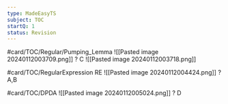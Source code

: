 ```yaml
---
type: MadeEasyTS
subject: TOC
startQ: 1
status: Revision
---
```

#card/TOC/Regular/Pumping_Lemma
![[Pasted image 20240112003709.png]]
?
C ![[Pasted image 20240112003718.png]] 

#card/TOC/RegularExpression RE
![[Pasted image 20240112004424.png]]
?
A,B 

#card/TOC/DPDA 
![[Pasted image 20240112005024.png]]
?
D 

